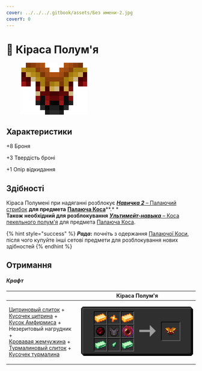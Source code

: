```yaml
---
cover: ../../../.gitbook/assets/Без имени-2.jpg
coverY: 0
---
```


# 👕 Кіраса Полум'я

<figure><img src="../../../.gitbook/assets/flamos-chestplate.png" alt=""><figcaption></figcaption></figure>

## Характеристики

\+8 Броня

\+3 Твердість броні

\+1 Опір відкидання

## Здібності

Кіраса Полумені при надяганні розблокує [_**Навичка 2**_ – Палаючий стрибок](kosa-plameni/#sposobnosti) **для предмета** [**Палаюча Коса**](kosa-plameni/)**.* *\
**Також необхідний для розблокування** [_**Ультимейт-навыка**_ – Коса пекельного полум'я](kosa-plameni/#sposobnosti) для предмета [Палаюча Коса](kosa-plameni/).

{% hint style="success" %}
_**Рада**_**:** почніть з одержання [Палаючої Коси](kosa-plameni/), після чого купуйте інші сетові предмети для розблокування нових здібностей
{% endhint %}

## Отримання

#### _Крафт_

|                                                                                                                                                                                                                                                                                                                                                                                                                                                                                                                                                                               | Кіраса Полум'я                                                                                              |
| ----------------------------------------------------------------------------------------------------------------------------------------------------------------------------------------------------------------------------------------------------------------------------------------------------------------------------------------------------------------------------------------------------------------------------------------------------------------------------------------------------------------------------------------------------------------------------- | ----------------------------------------------------------------------------------------------------------- |
| <p><a href="../../materialy/metally-i-mineraly/citrinovyi-slitok.md">Цитриновый слиток</a> +<br><a href="../../materialy/metally-i-mineraly/kusochek-citrina.md">Кусочек цитрина</a> +<br><a href="../../materialy/amthirmis_lump.md">Кусок Амфирмиса</a> +<br>Незеритовый нагрудник +<br><a href="../../materialy/blood_pearl_of_teleportation.md">Кровавая жемчужина</a> +<br><a href="../../materialy/metally-i-mineraly/turmalinovyi-slitok.md">Турмалиновый слиток</a> +<br><a href="../../materialy/metally-i-mineraly/kusochek-turmalina.md">Кусочек турмалина</a></p> | <img src="../../../.gitbook/assets/flamos_armor_flamos_chestplate_0.png" alt="Этап 1" data-size="original"> |
